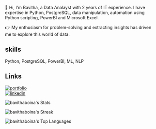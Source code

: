 
👋 Hi, I'm Bavitha, a Data Analayst with 2 years of IT experience. I have expertise in Python, PostgreSQL, data manipulation, automation using Python scripting,  PowerBI and  Microsoft Excel. 

👉 My enthusiasm for problem-solving and extracting insights has driven me to explore this world of data. 

## skills

Python, PostgreSQL, PowerBI, ML, NLP


## Links

[![portfolio](https://img.shields.io/badge/my_portfolio-000?style=for-the-badge&logo=ko-fi&logoColor=white)](https://sites.google.com/view/boina-bavitha)  
[![linkedin](https://img.shields.io/badge/linkedin-000?logo=LinkedIn&logoColor=blue&labelColor=white)](https://www.linkedin.com/in/boina-bavitha/)

![bavithaboina's Stats](https://github-readme-stats.vercel.app/api?username=bavithaboina&theme=vue-dark&show_icons=true&hide_border=true&count_private=true)

![bavithaboina's Streak](https://github-readme-streak-stats.herokuapp.com/?user=bavithaboina&theme=vue-dark&hide_border=true)

![bavithaboina's Top Languages](https://github-readme-stats.vercel.app/api/top-langs/?username=bavithaboina&theme=vue-dark&show_icons=true&hide_border=true&layout=compact)
